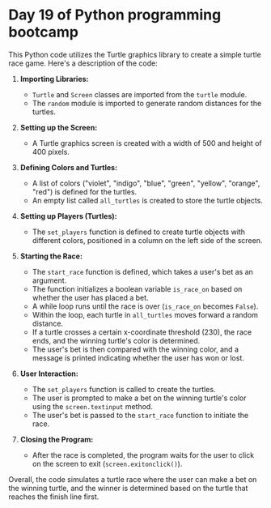 # Day 19 of Python programming bootcamp

This Python code utilizes the Turtle graphics library to create a simple turtle race game. Here's a description of the code:

1. **Importing Libraries:**
   - `Turtle` and `Screen` classes are imported from the `turtle` module.
   - The `random` module is imported to generate random distances for the turtles.

2. **Setting up the Screen:**
   - A Turtle graphics screen is created with a width of 500 and height of 400 pixels.

3. **Defining Colors and Turtles:**
   - A list of colors ("violet", "indigo", "blue", "green", "yellow", "orange", "red") is defined for the turtles.
   - An empty list called `all_turtles` is created to store the turtle objects.

4. **Setting up Players (Turtles):**
   - The `set_players` function is defined to create turtle objects with different colors, positioned in a column on the left side of the screen.

5. **Starting the Race:**
   - The `start_race` function is defined, which takes a user's bet as an argument.
   - The function initializes a boolean variable `is_race_on` based on whether the user has placed a bet.
   - A while loop runs until the race is over (`is_race_on` becomes `False`).
   - Within the loop, each turtle in `all_turtles` moves forward a random distance.
   - If a turtle crosses a certain x-coordinate threshold (230), the race ends, and the winning turtle's color is determined.
   - The user's bet is then compared with the winning color, and a message is printed indicating whether the user has won or lost.

6. **User Interaction:**
   - The `set_players` function is called to create the turtles.
   - The user is prompted to make a bet on the winning turtle's color using the `screen.textinput` method.
   - The user's bet is passed to the `start_race` function to initiate the race.

7. **Closing the Program:**
   - After the race is completed, the program waits for the user to click on the screen to exit (`screen.exitonclick()`).

Overall, the code simulates a turtle race where the user can make a bet on the winning turtle, and the winner is determined based on the turtle that reaches the finish line first.